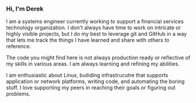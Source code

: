 ### Hi, I'm Derek
I am a systems engineer currently working to support a financial services technology organization. I don't always have time to work on intricate or highly visible projects, but I do my best to leverage git and GitHub in a way that lets me track the things I have learned and share with others to reference.

The code you might find here is not always production ready or reflective of my skills in various areas. I am always learning and refining my abilities.

I am enthusiastic about Linux, builiding infrastrucutre that supports application or network platforms, writing code, and automating the boring stuff. I love supporting my peers in reaching their goals or figuring out problems. 

<!--
**derekfulmer/derekfulmer** is a ✨ _special_ ✨ repository because its `README.md` (this file) appears on your GitHub profile.

Here are some ideas to get you started:

- 🔭 I’m currently working on ...
- 🌱 I’m currently learning ...
- 👯 I’m looking to collaborate on ...
- 🤔 I’m looking for help with ...
- 💬 Ask me about ...
- 📫 How to reach me: ...
- 😄 Pronouns: ...
- ⚡ Fun fact: ...
-->
